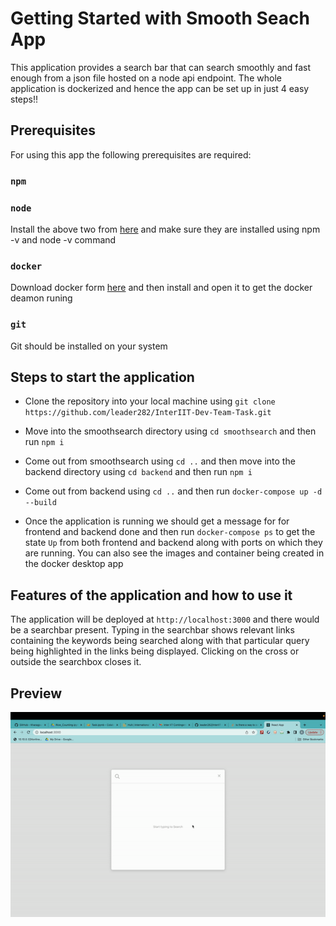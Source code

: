 # Getting Started with Smooth Seach App

This application provides a search bar that can search smoothly and fast enough from a json file hosted on a node api endpoint. The whole application is dockerized and hence the app can be set up in just 4 easy steps!!

## Prerequisites

For using this app the following prerequisites are required:

### `npm`

### `node`

Install the above two from [here](https://docs.npmjs.com/downloading-and-installing-node-js-and-npm) and make sure they are installed using npm -v and node -v command

### `docker`

Download docker form [here](https://www.docker.com/) and then install and open it to get the docker deamon runing

### `git`

Git should be installed on your system

## Steps to start the application

* Clone the repository into your local machine using `git clone https://github.com/leader282/InterIIT-Dev-Team-Task.git`

* Move into the smoothsearch directory using `cd smoothsearch` and then run `npm i`

* Come out from smoothsearch using `cd ..` and then move into the backend directory using `cd backend` and then run `npm i`

* Come out from backend using `cd ..` and then run `docker-compose up -d --build`

* Once the application is running we should get a message for for frontend and backend done and then run `docker-compose ps` to get the state `Up` from both frontend and backend along with ports on which they are running. You can also see the images and container being created in the docker desktop app

## Features of the application and how to use it

The application will be deployed at `http://localhost:3000` and there would be a searchbar present. Typing in the searchbar shows relevant links containing the keywords being searched along with that particular query being highlighted in the links being displayed. Clicking on the cross or outside the searchbox closes it.

## Preview

![Demo](./demo.gif)